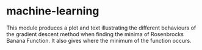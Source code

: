 # machine-learning
This module produces a plot and text illustrating the different behaviours of the gradient descent method when finding the minima of Rosenbrocks Banana Function. It also gives where the minimum of the function occurs.
